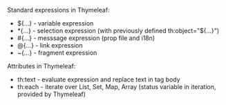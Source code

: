 
Standard expressions in Thymeleaf:
- ${...} - variable expression
- *{...} - selection expression (with previously defined th:object="${...}")
- #{...} - messsage expression (prop file and i18n)
- @{...} - link expression
- ~{...} - fragment expression

Attributes in Thymeleaf:
- th:text - evaluate expression and replace text in tag body 
- th:each - iterate over List, Set, Map, Array (status variable in iteration, provided by Thymeleaf)